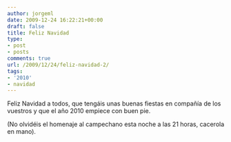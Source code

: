 ```yaml
---
author: jorgeml
date: 2009-12-24 16:22:21+00:00
draft: false
title: Feliz Navidad
type: 
- post
- posts
comments: true
url: /2009/12/24/feliz-navidad-2/
tags:
- '2010'
- navidad
---
```


Feliz Navidad a todos, que tengáis unas buenas fiestas en compañía de los vuestros y que el año 2010 empiece con buen pie.

(No olvidéis el homenaje al campechano esta noche a las 21 horas, cacerola en mano).
